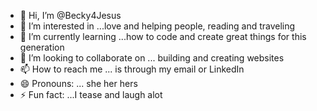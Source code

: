 - 👋 Hi, I’m @Becky4Jesus
- 👀 I’m interested in ...love and helping people, reading and traveling 
- 🌱 I’m currently learning ...how to code and create great things for this generation 
- 💞️ I’m looking to collaborate on ... building and creating websites 
- 📫 How to reach me ... is through my email or LinkedIn
- 😄 Pronouns: ... she her hers
- ⚡ Fun fact: ...I  tease and laugh alot

<!---
Becky4Jesus/Becky4Jesus is a ✨ special ✨ repository because its `README.md` (this file) appears on your GitHub profile.
You can click the Preview link to take a look at your changes.
--->
